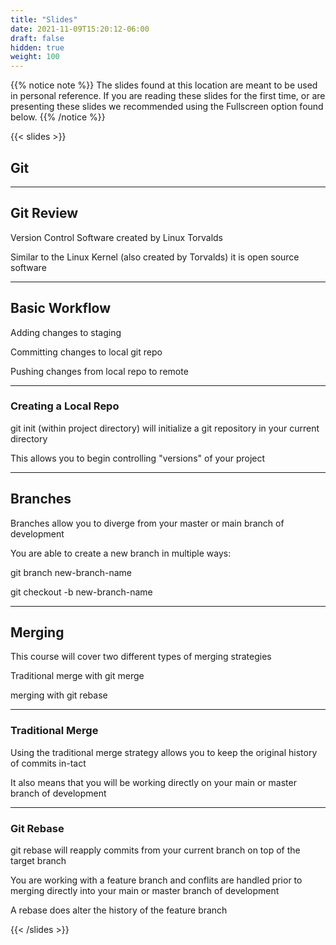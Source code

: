 ```yaml
---
title: "Slides"
date: 2021-11-09T15:20:12-06:00
draft: false
hidden: true
weight: 100
---
```


{{% notice note %}}
The slides found at this location are meant to be used in personal reference. If you are reading these slides for the first time, or are presenting these slides we recommended using the Fullscreen option found below.
{{% /notice %}}

{{< slides >}}

## Git

---

## Git Review

Version Control Software created by Linux Torvalds

Similar to the Linux Kernel (also created by Torvalds) it is open source software
___

## Basic Workflow

Adding changes to staging

Committing changes to local git repo

Pushing changes from local repo to remote

___

### Creating a Local Repo

git init (within project directory) will initialize a git repository in your current directory

This allows you to begin controlling "versions" of your project

---

## Branches

Branches allow you to diverge from your master or main branch of development

You are able to create a new branch in multiple ways:

git branch new-branch-name

git checkout -b new-branch-name

---

## Merging

This course will cover two different types of merging strategies

Traditional merge with git merge

merging with git rebase

___

### Traditional Merge

Using the traditional merge strategy allows you to keep the original history of commits in-tact

It also means that you will be working directly on your main or master branch of development

___

### Git Rebase

git rebase will reapply commits from your current branch on top of the target branch

You are working with a feature branch and conflits are handled prior to merging directly into your main or master branch of development

A rebase does alter the history of the feature branch

{{< /slides >}}